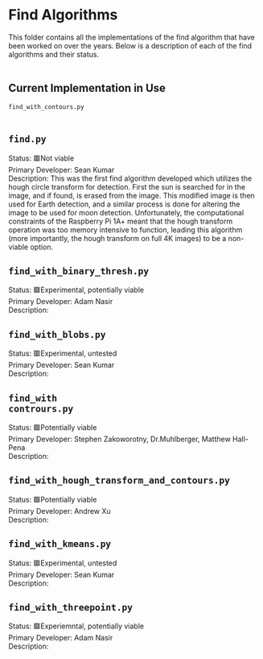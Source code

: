 # Find Algorithms
This folder contains all the implementations of the find algorithm that have been worked on over the years. Below is a description of each of the find algorithms and their status.<br><br>

## Current Implementation in Use
<code>find_with_contours.py</code><br><br>

## <code>find.py</code><br>
Status: 🟥Not viable<br>
Primary Developer: Sean Kumar<br>
Description: This was the first find algorithm developed which utilizes the hough circle transform for detection. First the sun is searched for in the image, and if found, is erased from the image. This modified image is then used for Earth detection, and a similar process is done for altering the image to be used for moon detection. Unfortunately, the computational constraints of the Raspberry Pi 1A+ meant that the hough transform operation was too memory intensive to function, leading this algorithm (more importantly, the hough transform on full 4K images) to be a non-viable option.

## <code>find_with_binary_thresh.py</code><br>
Status: 🟩Experimental, potentially viable<br>
Primary Developer: Adam Nasir<br>
Description:

## <code>find_with_blobs.py</code><br>
Status: 🟥Experimental, untested<br>
Primary Developer: Sean Kumar<br>
Description:

## <code>find_with contrours.py</code><br>
Status: 🟩Potentially viable<br>
Primary Developer: Stephen Zakoworotny, Dr.Muhlberger, Matthew Hall-Pena<br>
Description:

## <code>find_with_hough_transform_and_contours.py</code><br>
Status: 🟩Potentially viable<br>
Primary Developer: Andrew Xu<br>
Description:

## <code>find_with_kmeans.py</code><br>
Status: 🟥Experimental, untested<br>
Primary Developer: Sean Kumar<br>
Description:

## <code>find_with_threepoint.py</code><br>
Status: 🟩Experiemntal, potentially viable<br>
Primary Developer: Adam Nasir<br>
Description:
